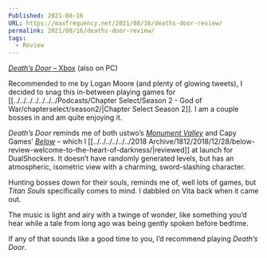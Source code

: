 ```yaml
---
Published: 2021-08-16
URL: https://maxfrequency.net/2021/08/16/deaths-door-review/
permalink: 2021/08/16/deaths-door-review/
tags:
  - Review
---
```

[*Death’s Door* – Xbox](https://www.xbox.com/en-US/games/deaths-door) (also on PC)

Recommended to me by Logan Moore (and plenty of glowing tweets), I decided to snag this in-between playing games for [[../../../../../../../Podcasts/Chapter Select/Season 2 - God of War/chapterselect/season2/|Chapter Select Season 2]]. I am a couple bosses in and am quite enjoying it.

*Death’s Door* reminds me of both ustwo’s [*Monument Valley*](https://www.monumentvalleygame.com/mv1) and Capy Games’ *[Below](https://www.capybaragames.com/below/)* – which I [[../../../../../../2018 Archive/1812/2018/12/28/below-review-welcome-to-the-heart-of-darkness/|reviewed]] at launch for DualShockers. It doesn’t have randomly generated levels, but has an atmospheric, isometric view with a charming, sword-slashing character.

Hunting bosses down for their souls, reminds me of, well lots of games, but *Titan Souls* specifically comes to mind. I dabbled on Vita back when it came out.

The music is light and airy with a twinge of wonder, like something you’d hear while a tale from long ago was being gently spoken before bedtime.

If any of that sounds like a good time to you, I’d recommend playing *Death’s Door*.